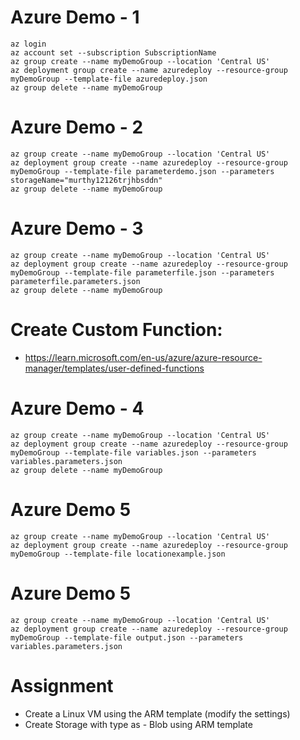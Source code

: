 # Azure Demo - 1
```
az login
az account set --subscription SubscriptionName
az group create --name myDemoGroup --location 'Central US'
az deployment group create --name azuredeploy --resource-group myDemoGroup --template-file azuredeploy.json
az group delete --name myDemoGroup
```

# Azure Demo - 2
```
az group create --name myDemoGroup --location 'Central US'
az deployment group create --name azuredeploy --resource-group myDemoGroup --template-file parameterdemo.json --parameters storageName="murthy12126trjhbsddn"
az group delete --name myDemoGroup
```

# Azure Demo - 3
```
az group create --name myDemoGroup --location 'Central US'
az deployment group create --name azuredeploy --resource-group myDemoGroup --template-file parameterfile.json --parameters parameterfile.parameters.json
az group delete --name myDemoGroup
```

# Create Custom Function:
- https://learn.microsoft.com/en-us/azure/azure-resource-manager/templates/user-defined-functions

# Azure Demo - 4
```
az group create --name myDemoGroup --location 'Central US'
az deployment group create --name azuredeploy --resource-group myDemoGroup --template-file variables.json --parameters variables.parameters.json
az group delete --name myDemoGroup
```

# Azure Demo 5

```
az group create --name myDemoGroup --location 'Central US'
az deployment group create --name azuredeploy --resource-group myDemoGroup --template-file locationexample.json
```

# Azure Demo 5

```
az group create --name myDemoGroup --location 'Central US'
az deployment group create --name azuredeploy --resource-group myDemoGroup --template-file output.json --parameters variables.parameters.json
```

# Assignment
- Create a Linux VM using the ARM template (modify the settings)
- Create Storage with type as - Blob using ARM template
